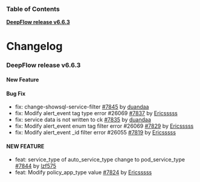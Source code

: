 ### Table of Contents

**[DeepFlow release v6.6.3](#v6.6.3)**<br/>

# Changelog

### <a id="v6.6.3"></a>DeepFlow release v6.6.3

#### New Feature

#### Bug Fix
* fix: change-showsql-service-filter [#7845](https://github.com/deepflowio/deepflow/pull/7845) by [duandaa](https://github.com/duandaa)
* fix: Modify alert_event tag type error #26069 [#7837](https://github.com/deepflowio/deepflow/pull/7837) by [Ericsssss](https://github.com/Ericsssss)
* fix: service data is not written to ck [#7835](https://github.com/deepflowio/deepflow/pull/7835) by [duandaa](https://github.com/duandaa)
* fix: Modify alert_event enum tag filter error #26069 [#7829](https://github.com/deepflowio/deepflow/pull/7829) by [Ericsssss](https://github.com/Ericsssss)
* fix: Modify alert_event _id filter error #26055 [#7819](https://github.com/deepflowio/deepflow/pull/7819) by [Ericsssss](https://github.com/Ericsssss)

#### NEW FEATURE
* feat: service_type of auto_service_type change to pod_service_type [#7844](https://github.com/deepflowio/deepflow/pull/7844) by [lzf575](https://github.com/lzf575)
* feat: Modify policy_app_type value [#7824](https://github.com/deepflowio/deepflow/pull/7824) by [Ericsssss](https://github.com/Ericsssss)
